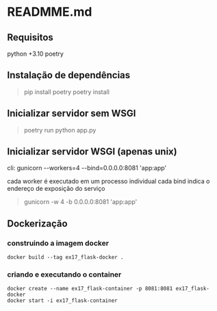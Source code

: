 # READMME.md

## Requisitos

python +3.10
poetry

## Instalação de dependências

> pip install poetry
> poetry install

## Inicializar servidor sem WSGI

> poetry run python app.py

## Inicializar servidor WSGI (apenas unix)

cli: gunicorn --workers=4 --bind=0.0.0.0:8081 'app:app'

cada worker é executado em um processo individual
cada bind indica o endereço de exposição do serviço

> gunicorn -w 4 -b 0.0.0.0:8081 'app:app'

## Dockerização

### construindo a imagem docker

```
docker build --tag ex17_flask-docker .
```

### criando e executando o container

```
docker create --name ex17_flask-container -p 8081:8081 ex17_flask-docker
docker start -i ex17_flask-container
```
